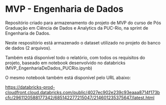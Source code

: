 # MVP - Engenharia de Dados

Repositório criado para armazenamento do projeto de MVP do curso de Pós Graduação em Ciência de Dados e Analytics da PUC-Rio, na sprint de Engenharia de Dados.

Neste respositório está armazenado o dataset utilizado no projeto do banco de dados (2 arquivos).

Também está disponível todo o relatório, com todos os requisitos do projeto, baseado em notebook desenvolvido no databricks (MVP_EngenhariaDeDados_PUCRio.ipynb)

O mesmo notebook também está disponível pelo URL abaixo:

https://databricks-prod-cloudfront.cloud.databricks.com/public/4027ec902e239c93eaaa8714f173bcfc/2961120588177342/685142277215047/214601235375647/latest.html
